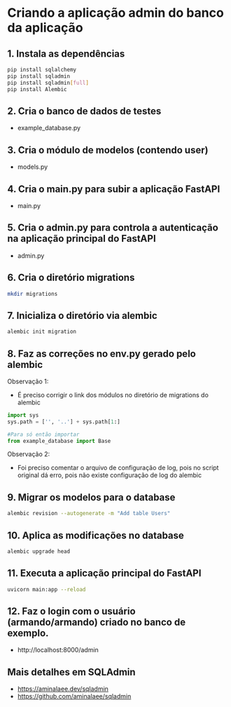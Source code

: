 # Criando a aplicação admin do banco da aplicação

## 1. Instala as dependências
```bash
pip install sqlalchemy
pip install sqladmin
pip install sqladmin[full]
pip install Alembic
```
## 2. Cria o banco de dados de testes
- example_database.py

## 3. Cria o módulo de modelos (contendo user)
- models.py

## 4. Cria o main.py para subir a aplicação FastAPI
- main.py

## 5. Cria o admin.py para controla a autenticação na aplicação principal do FastAPI
- admin.py

## 6. Cria o diretório migrations
```bash
mkdir migrations
```

## 7. Inicializa o diretório via alembic
```bash
alembic init migration
```

## 8. Faz as correções no env.py gerado pelo alembic

Observação 1: 
- É preciso corrigir o link dos módulos no diretório de migrations do alembic

```python
import sys
sys.path = ['', '..'] + sys.path[1:]

#Para só então importar 
from example_database import Base
```

Observação 2: 
- Foi preciso comentar o arquivo de configuração de log, pois no script original dá erro, pois não existe configuração de log do alembic

## 9. Migrar os modelos para o database
```bash
alembic revision --autogenerate -m "Add table Users"
```

## 10. Aplica as modificações no database
```bash
alembic upgrade head
```

## 11. Executa a aplicação principal do FastAPI
```bash
uvicorn main:app --reload
```

## 12. Faz o login com o usuário (armando/armando) criado no banco de exemplo. 
- http://localhost:8000/admin

## Mais detalhes em SQLAdmin
- https://aminalaee.dev/sqladmin
- https://github.com/aminalaee/sqladmin
